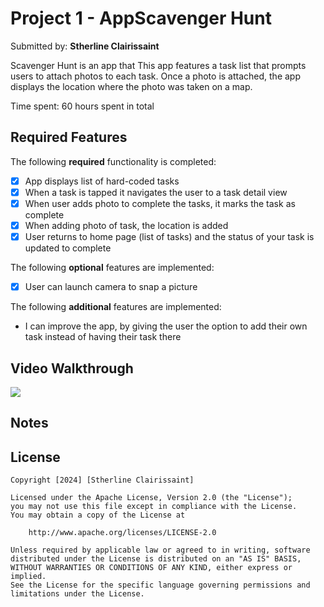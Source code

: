 # Project 1 -  AppScavenger Hunt 

Submitted by: **Stherline Clairissaint**

Scavenger Hunt is an app that This app features a task list that prompts users to attach photos to each task. 
Once a photo is attached, the app displays the location where the photo was taken on a map.

Time spent: 60 hours spent in total

## Required Features

The following **required** functionality is completed:

- [x] App displays list of hard-coded tasks
- [x] When a task is tapped it navigates the user to a task detail view
- [x] When user adds photo to complete the tasks, it marks the task as complete
- [x] When adding photo of task, the location is added
- [x] User returns to home page (list of tasks) and the status of your task is updated to complete
 
The following **optional** features are implemented:

- [x] User can launch camera to snap a picture	

The following **additional** features are implemented:

- I can improve the app, by giving the user the option to add their own task instead of having their task there

## Video Walkthrough
<div>
    <a href="https://www.loom.com/share/26cd0c9fbb9945c196454657821d0a5a">
    </a>
    <a href="https://www.loom.com/share/26cd0c9fbb9945c196454657821d0a5a">
      <img style="max-width:300px;" src="https://cdn.loom.com/sessions/thumbnails/26cd0c9fbb9945c196454657821d0a5a-44ad80681afede83-full-play.gif">
    </a>
  </div>



## Notes



## License

    Copyright [2024] [Stherline Clairissaint]

    Licensed under the Apache License, Version 2.0 (the "License");
    you may not use this file except in compliance with the License.
    You may obtain a copy of the License at

        http://www.apache.org/licenses/LICENSE-2.0

    Unless required by applicable law or agreed to in writing, software
    distributed under the License is distributed on an "AS IS" BASIS,
    WITHOUT WARRANTIES OR CONDITIONS OF ANY KIND, either express or implied.
    See the License for the specific language governing permissions and
    limitations under the License.
